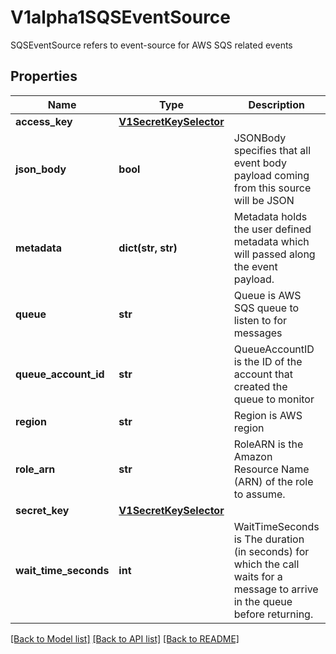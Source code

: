 # V1alpha1SQSEventSource

SQSEventSource refers to event-source for AWS SQS related events
## Properties
Name | Type | Description | Notes
------------ | ------------- | ------------- | -------------
**access_key** | [**V1SecretKeySelector**](V1SecretKeySelector.md) |  | [optional] 
**json_body** | **bool** | JSONBody specifies that all event body payload coming from this source will be JSON | [optional] 
**metadata** | **dict(str, str)** | Metadata holds the user defined metadata which will passed along the event payload. | [optional] 
**queue** | **str** | Queue is AWS SQS queue to listen to for messages | 
**queue_account_id** | **str** | QueueAccountID is the ID of the account that created the queue to monitor | [optional] 
**region** | **str** | Region is AWS region | 
**role_arn** | **str** | RoleARN is the Amazon Resource Name (ARN) of the role to assume. | [optional] 
**secret_key** | [**V1SecretKeySelector**](V1SecretKeySelector.md) |  | [optional] 
**wait_time_seconds** | **int** | WaitTimeSeconds is The duration (in seconds) for which the call waits for a message to arrive in the queue before returning. | 

[[Back to Model list]](../README.md#documentation-for-models) [[Back to API list]](../README.md#documentation-for-api-endpoints) [[Back to README]](../README.md)


